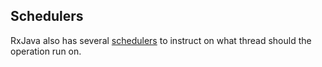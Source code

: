 ## Schedulers

RxJava also has several [schedulers](http://reactivex.io/documentation/scheduler.html) to instruct on what thread should the operation run on.  
